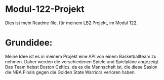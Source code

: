 # Modul-122-Projekt


Dies ist mein Readme file, für meinem LB2 Projekt, im Modul 122.


# Grundidee:

Meine Idee ist es in meinem Projekt eine API von einem Basketballteam zu nehmen. Daher werden die verschiedenen Spiele und Spielpläne angezeigt. Das Team heisst Boston Celtics, da es die Mannschaft ist, die diese Sasion die NBA Finals gegen die Golden State Warriors verloren haben.  
